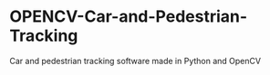 # OPENCV-Car-and-Pedestrian-Tracking
Car and pedestrian tracking software made in Python and OpenCV
